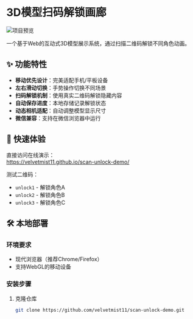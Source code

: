 # 3D模型扫码解锁画廊

![项目预览](https://velvetmist11.github.io/scan-unlock-demo/screenshot.png) <!-- 可替换为实际截图链接 -->

一个基于Web的互动式3D模型展示系统，通过扫描二维码解锁不同角色动画。

## ✨ 功能特性

- **移动优先设计**：完美适配手机/平板设备
- **左右滑动切换**：手势操作切换不同场景
- **扫码解锁机制**：使用真实二维码解锁隐藏内容
- **自动保存进度**：本地存储记录解锁状态
- **动态相机适配**：自动调整模型显示尺寸
- **微信兼容**：支持在微信浏览器中运行

## 🚀 快速体验

直接访问在线演示：  
https://velvetmist11.github.io/scan-unlock-demo/

测试二维码：
- `unlock1` - 解锁角色A
- `unlock2` - 解锁角色B 
- `unlock3` - 解锁角色C

## 🛠️ 本地部署

### 环境要求
- 现代浏览器（推荐Chrome/Firefox）
- 支持WebGL的移动设备

### 安装步骤
1. 克隆仓库
   ```bash
   git clone https://github.com/velvetmist11/scan-unlock-demo.git
